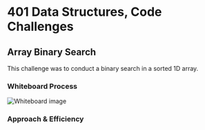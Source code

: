 # 401 Data Structures, Code Challenges

## Array Binary Search

This challenge was to conduct a binary search in a sorted 1D array.

### Whiteboard Process

![Whiteboard image]()

### Approach & Efficiency

